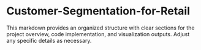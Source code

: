 # Customer-Segmentation-for-Retail

This markdown provides an organized structure with clear sections for the project overview, code implementation, and visualization outputs. Adjust any specific details as necessary.
